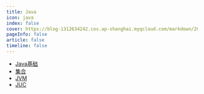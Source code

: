 ```yaml
---
title: Java
icon: java
index: false
cover: https://blog-1312634242.cos.ap-shanghai.myqcloud.com/markdown/202305122sdf05406.jpg
pageInfo: false
article: false
timeline: false
---
```

- <HopeIcon icon="javabasic"/> [Java基础](1java)
- <HopeIcon icon="jihe"/> [集合](2map)
- <HopeIcon icon="jvm"/> [JVM](3jvm)
- <HopeIcon icon="juc"/> [JUC](4juc)
